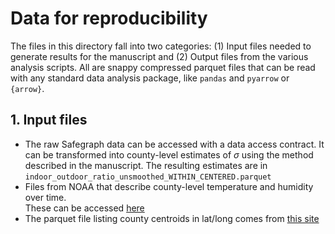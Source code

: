 # Data for reproducibility

The files in this directory fall into two categories: (1) Input files needed to 
generate results for the manuscript and (2) Output files from the various 
analysis scripts. All are snappy compressed parquet files that can be read with 
any standard data analysis package, like `pandas` and `pyarrow` or `{arrow}`.

## 1. Input files

- The raw Safegraph data can be accessed with a data access contract. It can be 
  transformed into county-level estimates of $\sigma$ using the method described 
  in the manuscript. The resulting estimates are in 
  `indoor_outdoor_ratio_unsmoothed_WITHIN_CENTERED.parquet`
- Files from NOAA that describe county-level temperature and humidity over time.  
  These can be accessed 
  [here](https://psl.noaa.gov/data/gridded/data.narr.monolevel.html)
- The parquet file listing county centroids in lat/long comes from [this 
  site](/Users/zsusswein/Downloads/simplemaps_uscounties_basicv1/uscounties.csv)
